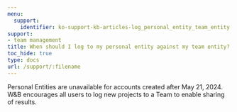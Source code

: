 ```yaml
---
menu:
  support:
    identifier: ko-support-kb-articles-log_personal_entity_team_entity
support:
- team management
title: When should I log to my personal entity against my team entity?
toc_hide: true
type: docs
url: /support/:filename
---
```


Personal Entities are unavailable for accounts created after May 21, 2024. W&B encourages all users to log new projects to a Team to enable sharing of results.